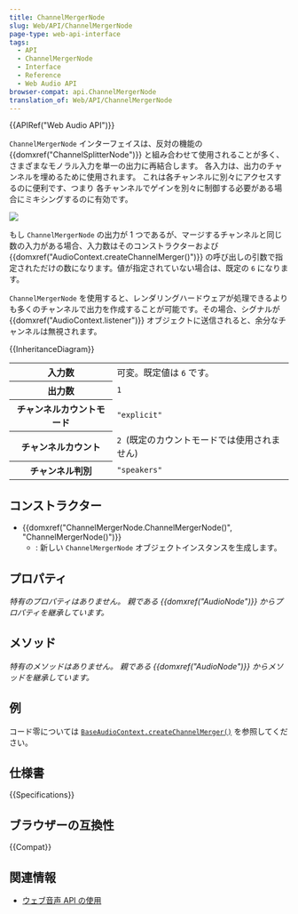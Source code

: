 ```yaml
---
title: ChannelMergerNode
slug: Web/API/ChannelMergerNode
page-type: web-api-interface
tags:
  - API
  - ChannelMergerNode
  - Interface
  - Reference
  - Web Audio API
browser-compat: api.ChannelMergerNode
translation_of: Web/API/ChannelMergerNode
---
```


{{APIRef("Web Audio API")}}

`ChannelMergerNode` インターフェイスは、反対の機能の {{domxref("ChannelSplitterNode")}} と組み合わせて使用されることが多く、さまざまなモノラル入力を単一の出力に再結合します。 各入力は、出力のチャンネルを埋めるために使用されます。 これは各チャンネルに別々にアクセスするのに便利です、つまり 各チャンネルでゲインを別々に制御する必要がある場合にミキシングするのに有効です。

![](webaudiomerger.png)

もし `ChannelMergerNode` の出力が 1 つであるが、マージするチャンネルと同じ数の入力がある場合、入力数はそのコンストラクターおよび {{domxref("AudioContext.createChannelMerger()")}} の呼び出しの引数で指定されただけの数になります。値が指定されていない場合は、既定の `6` になります。

 `ChannelMergerNode` を使用すると、レンダリングハードウェアが処理できるよりも多くのチャンネルで出力を作成することが可能です。その場合、シグナルが{{domxref("AudioContext.listener")}} オブジェクトに送信されると、余分なチャンネルは無視されます。

{{InheritanceDiagram}}

<table class="properties">
  <tbody>
    <tr>
      <th scope="row">入力数</th>
      <td>可変。既定値は <code>6</code> です。</td>
    </tr>
    <tr>
      <th scope="row">出力数</th>
      <td><code>1</code></td>
    </tr>
    <tr>
      <th scope="row">チャンネルカウントモード</th>
      <td><code>"explicit"</code></td>
    </tr>
    <tr>
      <th scope="row">チャンネルカウント</th>
      <td><code>2 </code>(既定のカウントモードでは使用されません)</td>
    </tr>
    <tr>
      <th scope="row">チャンネル判別</th>
      <td><code>"speakers"</code></td>
    </tr>
  </tbody>
</table>

## コンストラクター

- {{domxref("ChannelMergerNode.ChannelMergerNode()", "ChannelMergerNode()")}}
  - : 新しい `ChannelMergerNode` オブジェクトインスタンスを生成します。

## プロパティ

_特有のプロパティはありません。 親である {{domxref("AudioNode")}} からプロパティを継承しています。_

## メソッド

_特有のメソッドはありません。 親である {{domxref("AudioNode")}} からメソッドを継承しています。_

## 例

コード零については [`BaseAudioContext.createChannelMerger()`](/ja/docs/Web/API/BaseAudioContext/createChannelMerger#example) を参照してください。

## 仕様書

{{Specifications}}

## ブラウザーの互換性

{{Compat}}

## 関連情報

- [ウェブ音声 API の使用](/ja/docs/Web/API/Web_Audio_API/Using_Web_Audio_API)
